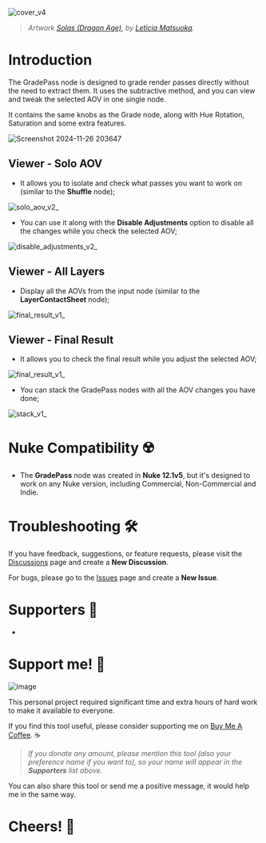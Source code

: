 ![cover_v4](https://github.com/user-attachments/assets/197cb076-f8aa-4019-b6cc-7e804875cb5a)

> _Artwork [Solas (Dragon Age)](https://www.artstation.com/artwork/P66RP8), by [Leticia Matsuoka](https://leticiamatsuoka.com/)._

# Introduction
The GradePass node is designed to grade render passes directly without the need to extract them. It uses the subtractive method, and you can view and tweak the selected AOV in one single node.

It contains the same knobs as the Grade node, along with Hue Rotation, Saturation and some extra features.

![Screenshot 2024-11-26 203647](https://github.com/user-attachments/assets/44bfe902-7b61-4f73-a59e-9fa0efec1c69)

<h2>Viewer - Solo AOV</h2>

- It allows you to isolate and check what passes you want to work on (similar to the **Shuffle** node);

![solo_aov_v2_](https://github.com/user-attachments/assets/a370995b-abb5-467e-863e-f408239b6030)

- You can use it along with the **Disable Adjustments** option to disable all the changes while you check the selected AOV;

![disable_adjustments_v2_](https://github.com/user-attachments/assets/b7e70805-1a90-4938-b155-3c1444ae3994)

<h2>Viewer - All Layers</h2>

- Display all the AOVs from the input node (similar to the **LayerContactSheet** node);

![final_result_v1_](https://github.com/user-attachments/assets/4879331f-abb0-4fce-9622-f69b4e8715c2)

<h2>Viewer - Final Result</h2>

- It allows you to check the final result while you adjust the selected AOV;

![final_result_v1_](https://github.com/user-attachments/assets/8d15b4f2-42ff-4564-b049-a703e5471a7b)

- You can stack the GradePass nodes with all the AOV changes you have done;

![stack_v1_](https://github.com/user-attachments/assets/983e4494-feaa-4ac1-944e-8b1d7d055223)

# Nuke Compatibility ☢️

- The **GradePass** node was created in **Nuke 12.1v5**, but it's designed to work on any Nuke version, including Commercial, Non-Commercial and Indie.

# Troubleshooting 🛠️

If you have feedback, suggestions, or feature requests, please visit the [Discussions](https://github.com/danilodelucio/GradePass/discussions) page and create a **New Discussion**.

For bugs, please go to the [Issues](https://github.com/danilodelucio/GradePass/issues) page and create a **New Issue**.

# Supporters 💪
-

# Support me! 🥺

![image](https://github.com/user-attachments/assets/271b46ae-183f-4918-8e11-14b3cbf0fb5b)

This personal project required significant time and extra hours of hard work to make it available to everyone.

If you find this tool useful, please consider supporting me on [Buy Me A Coffee](https://buymeacoffee.com/danilodelucio). ☕

> _If you donate any amount, please mention this tool (also your preference name if you want to), so your name will appear in the **Supporters** list above._

You can also share this tool or send me a positive message, it would help me in the same way.

# Cheers! 🥂
